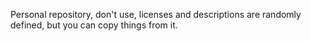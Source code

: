 Personal repository, don't use, licenses and descriptions are randomly defined, but you can copy things from it.
